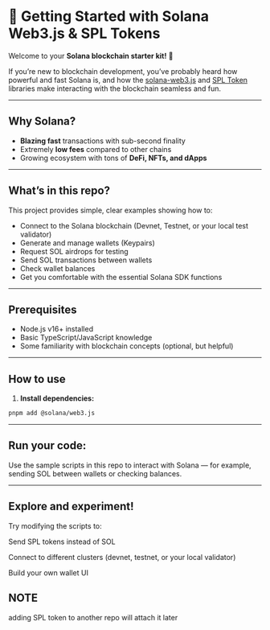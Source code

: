 # 🚀 Getting Started with Solana Web3.js & SPL Tokens

Welcome to your **Solana blockchain starter kit!** 🎉

If you’re new to blockchain development, you’ve probably heard how powerful and fast Solana is, and how the [solana-web3.js](https://github.com/solana-labs/solana-web3.js) and [SPL Token](https://spl.solana.com/token) libraries make interacting with the blockchain seamless and fun.

---

## Why Solana?

- **Blazing fast** transactions with sub-second finality  
- Extremely **low fees** compared to other chains  
- Growing ecosystem with tons of **DeFi, NFTs, and dApps**

---

## What’s in this repo?

This project provides simple, clear examples showing how to:

- Connect to the Solana blockchain (Devnet, Testnet, or your local test validator)  
- Generate and manage wallets (Keypairs)  
- Request SOL airdrops for testing  
- Send SOL transactions between wallets  
- Check wallet balances  
- Get you comfortable with the essential Solana SDK functions

---

## Prerequisites

- Node.js v16+ installed  
- Basic TypeScript/JavaScript knowledge  
- Some familiarity with blockchain concepts (optional, but helpful)

---

## How to use

1. **Install dependencies:**

```bash
pnpm add @solana/web3.js
```
___

## Run your code:

Use the sample scripts in this repo to interact with Solana — for example, sending SOL between wallets or checking balances.

---

## Explore and experiment!

Try modifying the scripts to:

Send SPL tokens instead of SOL

Connect to different clusters (devnet, testnet, or your local validator)

Build your own wallet UI

## NOTE 

adding SPL token to another repo will attach it later 
